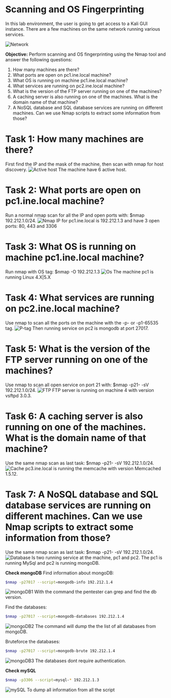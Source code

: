 # Scanning and OS Fingerprinting
In this lab environment, the user is going to get access to a Kali GUI instance. There are a few machines on the same network running various services.

![Network](network.png)

**Objective:** Perform scanning and OS fingerprinting using the Nmap tool and answer the following questions:

1. How many machines are there?
2. What ports are open on pc1.ine.local machine?
3. What OS is running on machine pc1.ine.local machine?
4. What services are running on pc2.ine.local machine?
5. What is the version of the FTP server running on one of the machines?
6. A caching server is also running on one of the machines. What is the domain name of that machine?
7. A NoSQL database and SQL database services are running on different machines. Can we use Nmap scripts to extract some information from those?

# Task 1: How many machines are there?
First find the IP and the mask of the machine, then scan with nmap for host discovery.
![Active host](activeHost.png)
The machine have 6 active host.

# Task 2: What ports are open on pc1.ine.local machine?
Run a normal nmap scan for all the IP and open ports with: $nmap 192.212.1.0/24.
![Nmap](nmap.png)
IP for pc1.ine.local is 192.212.1.3 and have 3 open ports: 80, 443 and 3306

# Task 3: What OS is running on machine pc1.ine.local machine?
Run nmap with OS tag: $nmap -O 192.212.1.3
![Os](os.png)
The machine pc1 is running Linux 4.X|5.X

# Task 4: What services are running on pc2.ine.local machine?
Use nmap to scan all the ports on the machine with the -p- or -p1-65535 tag.
![P-tag](ptag.png)
Then running service on pc2 is mongodb at port 27017.

# Task 5: What is the version of the FTP server running on one of the machines?
Use nmap to scan all open service on port 21 with: $nmap -p21- -sV 192.212.1.0/24.
![FTP](ftp.png)
FTP server is running on machine 4 with version vsftpd 3.0.3.

# Task 6: A caching server is also running on one of the machines. What is the domain name of that machine?
Use the same nmap scan as last task: $nmap -p21- -sV 192.212.1.0/24.
![Cache](cache.png)
pc3.ine.local is running the memcache with version Memcached 1.5.12.

# Task 7: A NoSQL database and SQL database services are running on different machines. Can we use Nmap scripts to extract some information from those?
Use the same nmap scan as last task: $nmap -p21- -sV 192.212.1.0/24.
![Database](db.png)
Is two running service at the machine, pc1 and pc2. The pc1 is running MySql and pc2 is running mongoDB.

**Check mongoDB**
Find information about mongoDB:
```bash
$nmap -p27017 --script=mongodb-info 192.212.1.4
```
![mongoDB1](mongoDB1.png)
With the command the pentester can grep and find the db version.

Find the databases:
```bash
$nmap -p27017 --script=mongodb-databases 192.212.1.4
```
![mongoDB2](mongoDB2.png)
The command will dump the the list of all databases from mongoDB.

Bruteforce the databases:
```bash
$nmap -p27017 --script=mongodb-brute 192.212.1.4
```
![mongoDB3](mongoDB3.png)
The databases dont require authentication.

**Check mySQL**
```bash
$nmap -p3306 --script=mysql-* 192.212.1.3
```
![mySQL](mysql.png)
To dump all information from all the script